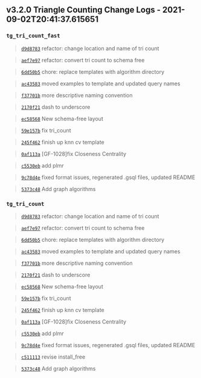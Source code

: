 
## v3.2.0 Triangle Counting Change Logs - 2021-09-02T20:41:37.615651

### `tg_tri_count_fast`

> [`d9d8783`](https://github.com/tigergraph/gsql-graph-algorithms/commit/d9d87831becace9b3c582688ac4864dfecf78f12) refactor: change location and name of tri count

> [`aef7e97`](https://github.com/tigergraph/gsql-graph-algorithms/commit/aef7e97691b06f002723833bca1da8cb18658653) refactor: convert tri count to schema free

> [`6dd50b5`](https://github.com/tigergraph/gsql-graph-algorithms/commit/6dd50b50466d31ffa0b18fe571eb40f299d6e353) chore: replace templates with algorithm directory

> [`ac43583`](https://github.com/tigergraph/gsql-graph-algorithms/commit/ac435831c1e0f8a254f52dfa1390d2e3b48f161f) moved examples to template and updated query names

> [`f37701b`](https://github.com/tigergraph/gsql-graph-algorithms/commit/f37701be48f14093bc2e82c078c152124de35fd6) more descriptive naming convention

> [`2170f21`](https://github.com/tigergraph/gsql-graph-algorithms/commit/2170f218a86c28359ebfdeb90e35749ba0794d1f) dash to underscore

> [`ec58568`](https://github.com/tigergraph/gsql-graph-algorithms/commit/ec58568cdd7e608bd7af13d6bce2eaf781c9798f) New schema-free layout

> [`59e157b`](https://github.com/tigergraph/gsql-graph-algorithms/commit/59e157b7d31446e0fb2837fd45a4c2a6d5aea250) fix tri_count

> [`245f462`](https://github.com/tigergraph/gsql-graph-algorithms/commit/245f462df49aceb3afc09d68d65c2a7f81c4da4c) finish up knn cv template

> [`0af113a`](https://github.com/tigergraph/gsql-graph-algorithms/commit/0af113ab6628b6a724101d6fee39f70bb58f0451) [GF-1028]fix Closeness Centrality

> [`c5530eb`](https://github.com/tigergraph/gsql-graph-algorithms/commit/c5530eb68c9753a628e969c7168fd9d7ae3ec392) add plmr

> [`9c78d4e`](https://github.com/tigergraph/gsql-graph-algorithms/commit/9c78d4ebb9ede34f286a8887f230d57f6a30568f) fixed format issues, regenerated .gsql files, updated README

> [`5373c48`](https://github.com/tigergraph/gsql-graph-algorithms/commit/5373c482fc2bda5c0d5582e6349559aba18c36be) Add graph algorithms

### `tg_tri_count`

> [`d9d8783`](https://github.com/tigergraph/gsql-graph-algorithms/commit/d9d87831becace9b3c582688ac4864dfecf78f12) refactor: change location and name of tri count

> [`aef7e97`](https://github.com/tigergraph/gsql-graph-algorithms/commit/aef7e97691b06f002723833bca1da8cb18658653) refactor: convert tri count to schema free

> [`6dd50b5`](https://github.com/tigergraph/gsql-graph-algorithms/commit/6dd50b50466d31ffa0b18fe571eb40f299d6e353) chore: replace templates with algorithm directory

> [`ac43583`](https://github.com/tigergraph/gsql-graph-algorithms/commit/ac435831c1e0f8a254f52dfa1390d2e3b48f161f) moved examples to template and updated query names

> [`f37701b`](https://github.com/tigergraph/gsql-graph-algorithms/commit/f37701be48f14093bc2e82c078c152124de35fd6) more descriptive naming convention

> [`2170f21`](https://github.com/tigergraph/gsql-graph-algorithms/commit/2170f218a86c28359ebfdeb90e35749ba0794d1f) dash to underscore

> [`ec58568`](https://github.com/tigergraph/gsql-graph-algorithms/commit/ec58568cdd7e608bd7af13d6bce2eaf781c9798f) New schema-free layout

> [`59e157b`](https://github.com/tigergraph/gsql-graph-algorithms/commit/59e157b7d31446e0fb2837fd45a4c2a6d5aea250) fix tri_count

> [`245f462`](https://github.com/tigergraph/gsql-graph-algorithms/commit/245f462df49aceb3afc09d68d65c2a7f81c4da4c) finish up knn cv template

> [`0af113a`](https://github.com/tigergraph/gsql-graph-algorithms/commit/0af113ab6628b6a724101d6fee39f70bb58f0451) [GF-1028]fix Closeness Centrality

> [`c5530eb`](https://github.com/tigergraph/gsql-graph-algorithms/commit/c5530eb68c9753a628e969c7168fd9d7ae3ec392) add plmr

> [`9c78d4e`](https://github.com/tigergraph/gsql-graph-algorithms/commit/9c78d4ebb9ede34f286a8887f230d57f6a30568f) fixed format issues, regenerated .gsql files, updated README

> [`c511113`](https://github.com/tigergraph/gsql-graph-algorithms/commit/c511113ac0052fde8c12ce70d7da95155ef1bfbd) revise install_free

> [`5373c48`](https://github.com/tigergraph/gsql-graph-algorithms/commit/5373c482fc2bda5c0d5582e6349559aba18c36be) Add graph algorithms
